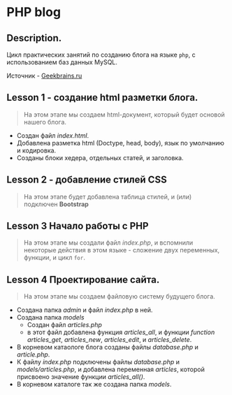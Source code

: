 

# PHP blog
## Description.
Цикл практических занятий по созданию блога на языке ```php```, с использованием баз данных MySQL.

Источник - [Geekbrains.ru](https://geekbrains.ru/chapters/928)

## Lesson 1 - создание html разметки блога.
> На этом этапе мы создаем html-документ, который будет основой нашего блога.
>
- Создан файл _index.html_.
- Добавлена разметка html (Doctype, head, body), язык по умолчанию и кодировка.
- Созданы блоки хедера, отдельных статей, и заголовка.

## Lesson 2 - добавление стилей CSS
> На этом этапе будет добавлена таблица стилей, и (или) подключен **Bootstrap**


## Lesson 3 Начало работы с PHP
> На этом этапе мы создали файл _index.php_, и вспомнили некоторые действия в этом языке - сложение двух переменных, функции, и цикл `for`.

## Lesson 4 Проектирование сайта.
> На этом этапе мы создаем файловую систему будущего блога.
- Создана папка _admin_ и файл _index.php_ в ней.
- Создана папка _models_
  - Создан файл _articles.php_
  - в этот файл добавлена функция _articles_all_, и функции _function articles_get_, _articles_new_, _articles_edit_, и _articles_delete_.
- В корневом катаологе блога созданы файлы _database.php_ и _article.php_.
- К файлу _index.php_ подключены файлы _database.php_ и _models/articles.php_, и добавлена переменная _articles_, которой присвоено значение функции _articles_all()_.
- В корневом каталоге так же создана папка _models_.

